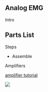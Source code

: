 ## Analog EMG

Intro

Parts List
-

Steps
- Assemble


Amplifiers

[amplifier tutorial](https://www.electronics-tutorials.ws/amplifier/amp_6.html)

![](https://www.electronics-tutorials.ws/wp-content/uploads/2013/07/amp25.gif)



